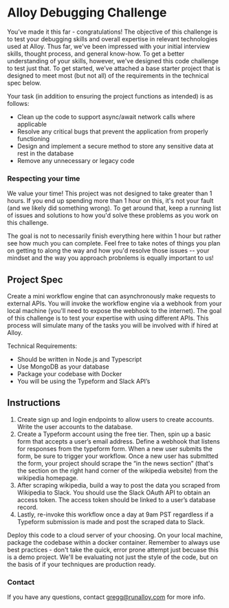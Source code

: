 
# Alloy Debugging Challenge

You’ve made it this far - congratulations! The objective of this challenge is to test your debugging skills and overall expertise in relevant technologies used at Alloy.  Thus far, we've been impressed with your initial interview skills, thought process, and general know-how. To get a better understanding of your skills, however, we've designed this code challenge to test just that. To get started, we’ve attached a base starter project that is designed to meet most (but not all) of the requirements in the technical spec below.

Your task (in addition to ensuring the project functions as intended) is as follows:
- Clean up the code to support async/await network calls where applicable
- Resolve any critical bugs that prevent the application from properly functioning
- Design and implement a secure method to store any sensitive data at rest in the database
- Remove any unnecessary or legacy code

### **Respecting your time**

We value your time! This project was not designed to take greater than 1 hours. If you end up spending more than 1 hour on this, it's not your fault (and we likely did something wrong). To get around that, keep a running list of issues and solutions to how you'd solve these problems as you work on this challenge.

The goal is not to necessarily finish everything here within 1 hour but rather see how much you can complete. Feel free to take notes of things you plan on getting to along the way and how you'd resolve those issues -- your mindset and the way you approach probnlems is equally important to us!

## **Project Spec**

Create a mini workflow engine that can asynchronously make requests to external APIs. You will invoke the workflow engine via a webhook from your local machine (you'll need to expose the webhook to the internet). The goal of this challenge is to test your expertise with using different APIs. This process will simulate many of the tasks you will be involved with if hired at Alloy.

Technical Requirements:
- Should be written in Node.js and Typescript
- Use MongoDB as your database
- Package your codebase with Docker
- You will be using the Typeform and Slack API’s

## **Instructions**
1. Create sign up and login endpoints to allow users to create accounts.  Write the user accounts to the database.
2. Create a Typeform account using the free tier. Then, spin up a basic form that accepts a user’s email address. Define a webhook that listens for responses from the typeform form. When a new user submits the form, be sure to trigger your workflow.
Once a new user has submitted the form, your project should scrape the “in the news section” (that's the section on the right hand corner of the wikipedia website) from the wikipedia homepage. 
3. After scraping wikipedia, build a way to post the data you scraped from Wikipedia to Slack. You should use the Slack OAuth API to obtain an access token. The access token should be linked to a user’s database record.
4. Lastly, re-invoke this workflow once a day at 9am PST regardless if a Typeform submission is made and post the scraped data to Slack.

Deploy this code to a cloud server of your choosing. On your local machine, package the codebase within a docker container. Remember to always use best practices - don't take the quick, error prone attempt just becuase this is a demo project. We'll be evaluating not just the style of the code, but on the basis of if your techniques are production ready.

### Contact

If you have any questions, contact gregg@runalloy.com for more info.

